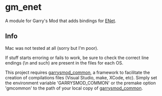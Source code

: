 # gm_enet

A module for Garry's Mod that adds bindings for [ENet][1].

## Info

Mac was not tested at all (sorry but I'm poor).

If stuff starts erroring or fails to work, be sure to check the correct line endings (\n and such) are present in the files for each OS.

This project requires [garrysmod_common][2], a framework to facilitate the creation of compilations files (Visual Studio, make, XCode, etc). Simply set the environment variable 'GARRYSMOD_COMMON' or the premake option 'gmcommon' to the path of your local copy of [garrysmod_common][2].


  [1]: http://enet.bespin.org
  [2]: https://bitbucket.org/danielga/garrysmod_common
